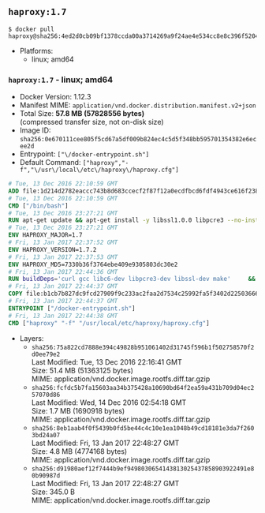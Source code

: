 ## `haproxy:1.7`

```console
$ docker pull haproxy@sha256:4ed2d0cb09bf1378ccda00a3714269a9f24ae4e534cc8e8c396f520400843b1e
```

-	Platforms:
	-	linux; amd64

### `haproxy:1.7` - linux; amd64

-	Docker Version: 1.12.3
-	Manifest MIME: `application/vnd.docker.distribution.manifest.v2+json`
-	Total Size: **57.8 MB (57828556 bytes)**  
	(compressed transfer size, not on-disk size)
-	Image ID: `sha256:0e670111cee805f5cd67a5df009b824ec4c5d5f348bb595701354382e6ecee2d`
-	Entrypoint: `["\/docker-entrypoint.sh"]`
-	Default Command: `["haproxy","-f","\/usr\/local\/etc\/haproxy\/haproxy.cfg"]`

```dockerfile
# Tue, 13 Dec 2016 22:10:59 GMT
ADD file:1d214d2782eaccc743b8d683ccecf2f87f12a0ecdfbcd6fdf4943ce616f23870 in / 
# Tue, 13 Dec 2016 22:10:59 GMT
CMD ["/bin/bash"]
# Tue, 13 Dec 2016 23:27:21 GMT
RUN apt-get update && apt-get install -y libssl1.0.0 libpcre3 --no-install-recommends && rm -rf /var/lib/apt/lists/*
# Tue, 13 Dec 2016 23:27:21 GMT
ENV HAPROXY_MAJOR=1.7
# Fri, 13 Jan 2017 22:37:52 GMT
ENV HAPROXY_VERSION=1.7.2
# Fri, 13 Jan 2017 22:37:53 GMT
ENV HAPROXY_MD5=7330b36f3764ebe409e9305803dc30e2
# Fri, 13 Jan 2017 22:44:36 GMT
RUN buildDeps='curl gcc libc6-dev libpcre3-dev libssl-dev make' 	&& set -x 	&& apt-get update && apt-get install -y $buildDeps --no-install-recommends && rm -rf /var/lib/apt/lists/* 	&& curl -SL "http://www.haproxy.org/download/${HAPROXY_MAJOR}/src/haproxy-${HAPROXY_VERSION}.tar.gz" -o haproxy.tar.gz 	&& echo "${HAPROXY_MD5}  haproxy.tar.gz" | md5sum -c 	&& mkdir -p /usr/src/haproxy 	&& tar -xzf haproxy.tar.gz -C /usr/src/haproxy --strip-components=1 	&& rm haproxy.tar.gz 	&& make -C /usr/src/haproxy 		TARGET=linux2628 		USE_PCRE=1 PCREDIR= 		USE_OPENSSL=1 		USE_ZLIB=1 		all 		install-bin 	&& mkdir -p /usr/local/etc/haproxy 	&& cp -R /usr/src/haproxy/examples/errorfiles /usr/local/etc/haproxy/errors 	&& rm -rf /usr/src/haproxy 	&& apt-get purge -y --auto-remove $buildDeps
# Fri, 13 Jan 2017 22:44:37 GMT
COPY file:b1cb7b827dc9fcd27909f9c233ac2faa2d7534c25992fa5f3402d22503666d6d in / 
# Fri, 13 Jan 2017 22:44:37 GMT
ENTRYPOINT ["/docker-entrypoint.sh"]
# Fri, 13 Jan 2017 22:44:38 GMT
CMD ["haproxy" "-f" "/usr/local/etc/haproxy/haproxy.cfg"]
```

-	Layers:
	-	`sha256:75a822cd7888e394c49828b951061402d31745f596b1f502758570f2d0ee79e2`  
		Last Modified: Tue, 13 Dec 2016 22:16:41 GMT  
		Size: 51.4 MB (51363125 bytes)  
		MIME: application/vnd.docker.image.rootfs.diff.tar.gzip
	-	`sha256:fcfdc5b7fa15603aa34b375428a10690bd64f2ea59a431b709d04ec257070d86`  
		Last Modified: Wed, 14 Dec 2016 02:54:18 GMT  
		Size: 1.7 MB (1690918 bytes)  
		MIME: application/vnd.docker.image.rootfs.diff.tar.gzip
	-	`sha256:8eb1aab4f0f5439b0fd5be44c4c10e1ea1048b49cd18181e3da7f2603bd24a07`  
		Last Modified: Fri, 13 Jan 2017 22:48:27 GMT  
		Size: 4.8 MB (4774168 bytes)  
		MIME: application/vnd.docker.image.rootfs.diff.tar.gzip
	-	`sha256:d91980aef12f7444b9ef9498030654143813025437858903922491e80b90987d`  
		Last Modified: Fri, 13 Jan 2017 22:48:27 GMT  
		Size: 345.0 B  
		MIME: application/vnd.docker.image.rootfs.diff.tar.gzip
